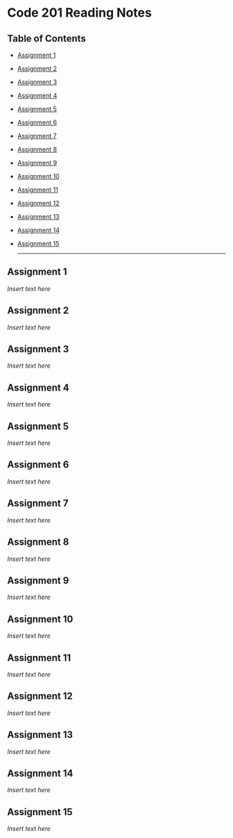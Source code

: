 # Code 201 Reading Notes
## Table of Contents
- [Assignment 1](#assignment-1)
- [Assignment 2](#assignment-2)
- [Assignment 3](#assignment-3)
- [Assignment 4](#assignment-4)
- [Assignment 5](#assignment-5)
- [Assignment 6](#assignment-6)
- [Assignment 7](#assignment-7)
- [Assignment 8](#assignment-8)
- [Assignment 9](#assignment-9)
- [Assignment 10](#assignment-10)
- [Assignment 11](#assignment-11)
- [Assignment 12](#assignment-12)
- [Assignment 13](#assignment-13)
- [Assignment 14](#assignment-14)
- [Assignment 15](#assignment-15)
  
  ---

## Assignment 1
*Insert text here*
## Assignment 2
*Insert text here*
## Assignment 3
*Insert text here*
## Assignment 4
*Insert text here*
## Assignment 5
*Insert text here*
## Assignment 6
*Insert text here*
## Assignment 7
*Insert text here*
## Assignment 8
*Insert text here*
## Assignment 9
*Insert text here*
## Assignment 10
*Insert text here*
## Assignment 11
*Insert text here*
## Assignment 12
*Insert text here*
## Assignment 13
*Insert text here*
## Assignment 14
*Insert text here*
## Assignment 15
*Insert text here*
